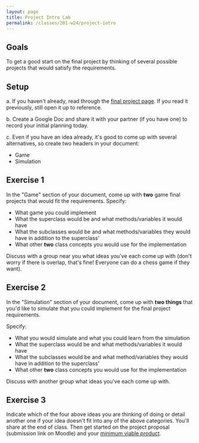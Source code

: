 ```yaml
---
layout: page
title: Project Intro Lab
permalink: /classes/201-w24/project-intro
---
```


## Goals
To get a good start on the final project by thinking of several possible projects that would satisfy the requirements.

## Setup

a. If you haven't already, read through the [final project page](final-project). If you read it previously, still open it up to reference.

b. Create a Google Doc and share it with your partner (if you have one) to record your initial planning today.

c. Even if you have an idea already, it's good to come up with several alternatives, so create two headers in your document:
* Game
* Simulation

## Exercise 1
In the "Game" section of your document, come up with **two** game final projects that would fit the requirements. Specify:
* What game you could implement
* What the superclass would be and what methods/variables it would have
* What the subclasses would be and what methods/variables they would have in addition to the superclass'
* What other **two** class concepts you would use for the implementation

Discuss with a group near you what ideas you've each come up with (don't worry if there is overlap, that's fine! Everyone can do a chess game if they want).

## Exercise 2
In the "Simulation" section of your document, come up with **two things** that you'd like to simulate that you could implement for the final project requirements. 

Specify:
* What you would simulate and what you could learn from the simulation
* What the superclass would be and what methods/variables it would have
* What the subclasses would be and what method/variables they would have in addition to the superclass'
* What other **two** class concepts you would use for the implementation

Discuss with another group what ideas you've each come up with.

## Exercise 3
Indicate which of the four above ideas you are thinking of doing or detail another one if your idea doesn't fit into any of the above categories. You'll share at the end of class. Then get started on the project proposal (submission link on Moodle) and your [minimum viable product](project-checkin).

